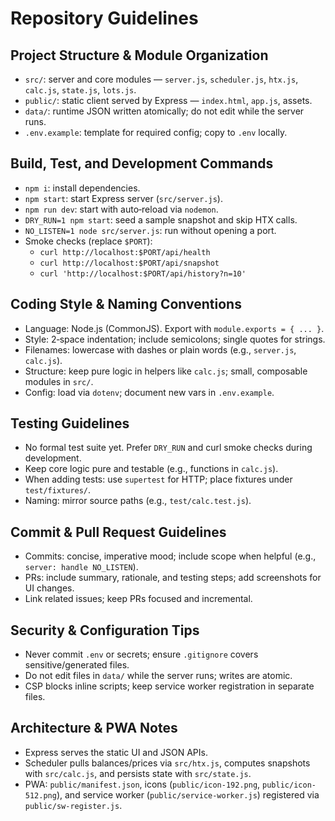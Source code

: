 # Repository Guidelines

## Project Structure & Module Organization
- `src/`: server and core modules — `server.js`, `scheduler.js`, `htx.js`, `calc.js`, `state.js`, `lots.js`.
- `public/`: static client served by Express — `index.html`, `app.js`, assets.
- `data/`: runtime JSON written atomically; do not edit while the server runs.
- `.env.example`: template for required config; copy to `.env` locally.

## Build, Test, and Development Commands
- `npm i`: install dependencies.
- `npm start`: start Express server (`src/server.js`).
- `npm run dev`: start with auto‑reload via `nodemon`.
- `DRY_RUN=1 npm start`: seed a sample snapshot and skip HTX calls.
- `NO_LISTEN=1 node src/server.js`: run without opening a port.
- Smoke checks (replace `$PORT`):
  - `curl http://localhost:$PORT/api/health`
  - `curl http://localhost:$PORT/api/snapshot`
  - `curl 'http://localhost:$PORT/api/history?n=10'`

## Coding Style & Naming Conventions
- Language: Node.js (CommonJS). Export with `module.exports = { ... }`.
- Style: 2‑space indentation; include semicolons; single quotes for strings.
- Filenames: lowercase with dashes or plain words (e.g., `server.js`, `calc.js`).
- Structure: keep pure logic in helpers like `calc.js`; small, composable modules in `src/`.
- Config: load via `dotenv`; document new vars in `.env.example`.

## Testing Guidelines
- No formal test suite yet. Prefer `DRY_RUN` and curl smoke checks during development.
- Keep core logic pure and testable (e.g., functions in `calc.js`).
- When adding tests: use `supertest` for HTTP; place fixtures under `test/fixtures/`.
- Naming: mirror source paths (e.g., `test/calc.test.js`).

## Commit & Pull Request Guidelines
- Commits: concise, imperative mood; include scope when helpful (e.g., `server: handle NO_LISTEN`).
- PRs: include summary, rationale, and testing steps; add screenshots for UI changes.
- Link related issues; keep PRs focused and incremental.

## Security & Configuration Tips
- Never commit `.env` or secrets; ensure `.gitignore` covers sensitive/generated files.
- Do not edit files in `data/` while the server runs; writes are atomic.
- CSP blocks inline scripts; keep service worker registration in separate files.

## Architecture & PWA Notes
- Express serves the static UI and JSON APIs.
- Scheduler pulls balances/prices via `src/htx.js`, computes snapshots with `src/calc.js`, and persists state with `src/state.js`.
- PWA: `public/manifest.json`, icons (`public/icon-192.png`, `public/icon-512.png`), and service worker (`public/service-worker.js`) registered via `public/sw-register.js`.

